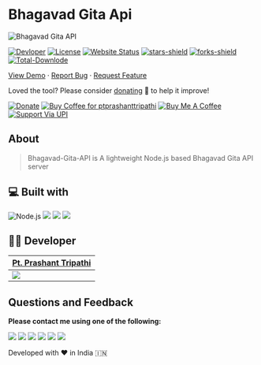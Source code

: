 # Bhagavad Gita Api

![Bhagavad Gita API](https://repository-images.githubusercontent.com/314205765/0bb18d80-2b22-11eb-8f6f-ccf20c0c2679)

 [![Devloper](https://img.shields.io/badge/Devloper-Pt.%20Prashant%20Tripathi-Success.svg?style=flat-square)](https://github.com/PtPrashantTripathi) [![License](https://img.shields.io/github/license/vedicscriptures/bhagavad-gita-api.svg?style=flat-square)](https://github.com/vedicscriptures/bhagavad-gita-api/LICENSE) [![Website Status](https://img.shields.io/website/http/ptprashanttripathi.github.io.svg?down_message=Down&up_message=Online&style=flat-square)](https://vedicscriptures.github.io) [![stars-shield](https://img.shields.io/github/stars/vedicscriptures/bhagavad-gita-api.svg?style=flat-square)](https://github.com/vedicscriptures/bhagavad-gita-api/stargazers) [![forks-shield](https://img.shields.io/github/forks/vedicscriptures/bhagavad-gita-api.svg?style=flat-square)](https://github.com/vedicscriptures/bhagavad-gita-api/network/members) [![Total-Downlode](https://img.shields.io/github/downloads/vedicscriptures/bhagavad-gita-api/total.svg?style=flat-square)](https://github.com/vedicscriptures/bhagavad-gita-api/graphs/traffic)

 [View Demo](https://vedicscriptures.github.io) · [Report Bug](https://github.com/vedicscriptures/bhagavad-gita-api/issues/new/choose) · [Request Feature](https://github.com/vedicscriptures/bhagavad-gita-api/issues/new/choose)

 Loved the tool? Please consider [donating](https://paypal.me/ptprashanttripathi/100) 💸 to help it improve!  
  
 [![Donate](https://img.shields.io/badge/support-PayPal-blue?logo=PayPal&style=flat-square&label=Donate)](https://paypal.me/PtPrashantTripathi) [![Buy Coffee for ptprashanttripathi](https://cdn.ko-fi.com/cdn/kofi3.png?v=2)](https://ko-fi.com/ptprashanttripathi) [![Buy Me A Coffee](https://cdn.buymeacoffee.com/buttons/default-orange.png)](https://www.buymeacoffee.com/ptprashant09) [![Support Via UPI](https://raw.githubusercontent.com/PtPrashantTripathi/linkpe/main/img/linkpebadge.svg)](https://ptprashanttripathi.github.io/linkpe?pa=pt1998@ybl&pn=Pt.+Prashant+Tripati)

## About <a id="about"></a>

> Bhagavad-Gita-API is A lightweight Node.js based Bhagavad Gita API server

## 💻 Built with <a id="&#x1F4BB;-built-with"></a>

 ![Node.js](https://img.shields.io/badge/node.js%20-%2343853D.svg?&style=for-the-badge&logo=node.js&logoColor=white) ![](https://img.shields.io/badge/express.js%20-%23404d59.svg?&style=for-the-badge) ![](https://img.shields.io/badge/MongoDB-%234ea94b.svg?&style=for-the-badge&logo=mongodb&logoColor=white) ![](https://img.shields.io/badge/heroku%20-%23430098.svg?&style=for-the-badge&logo=heroku&logoColor=white)

## 👨‍💻 Developer <a id="&#x1F64F;-support-&#x2728;"></a>

|  [**Pt. Prashant Tripathi**](https://github.com/ptprashanttripathi) |
| :--- |
|  [![](https://avatars2.githubusercontent.com/u/26687933?s=200&v=4)](https://github.com/ptprashanttripathi) |

## Questions and Feedback <a id="questions-and-feedback"></a>

**Please contact me using one of the following:**

[![](https://img.shields.io/badge/twitter-%231DA1F2.svg?&style=for-the-badge&logo=twitter&logoColor=white)](https://twitter.com/ptprashant09) [![](https://img.shields.io/badge/linkedin-%230077B5.svg?&style=for-the-badge&logo=linkedin&logoColor=white)](https://www.linkedin.com/in/ptprashanttripathi/) [![](https://img.shields.io/badge/instagram-%23E4405F.svg?&style=for-the-badge&logo=instagram&logoColor=white)](https://www.instagram.com/ptprashanttripathi/) [![](https://img.shields.io/badge/telegram-%233498DB.svg?&style=for-the-badge&logo=telegram&logoColor=white)](https://t.me/ptprashanttripathi/) [![](https://img.shields.io/badge/facebook-%231877F2.svg?&style=for-the-badge&logo=facebook&logoColor=white)](https://www.facebook.com/ptprashanttripathi) [![](https://img.shields.io/badge/DEV.TO-%230A0A0A.svg?&style=for-the-badge&logo=dev-dot-to&logoColor=white)](https://dev.to/ptprashanttripathi)

Developed with ❤️ in India 🇮🇳

